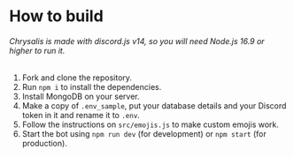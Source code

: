 # How to build

###### Chrysalis is made with discord.js v14, so you will need Node.js 16.9 or higher to run it.

1. Fork and clone the repository.
2. Run `npm i` to install the dependencies.
3. Install MongoDB on your server.
4. Make a copy of `.env_sample`, put your database details and your Discord token in it and rename it to `.env`.
5. Follow the instructions on `src/emojis.js` to make custom emojis work.
6. Start the bot using `npm run dev` (for development) or `npm start` (for production).
